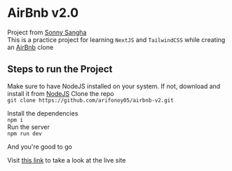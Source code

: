 # AirBnb v2.0
Project from [Sonny Sangha](https://www.youtube.com/channel/UCqeTj_QAnNlmt7FwzNwHZnA) <br>
This is a practice project for learning `NextJS` and `TailwindCSS` while creating an [AirBnb](https://airbnb.com) clone

## Steps to run the Project
Make sure to have NodeJS installed on your system. If not, download and install it from [NodeJS](https://nodejs.org/en/)
Clone the repo <br>
`git clone https://github.com/arifonoy05/airbnb-v2.git`<br>

Install the dependencies <br>
`npm i` <br>
Run the server <br>
`npm run dev` <br>

And you're good to go

Visit [this link](https://airbnb-v2-eta.vercel.app/) to take a look at the live site
